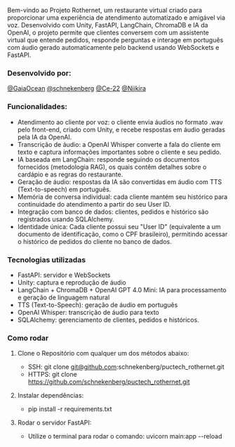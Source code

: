 Bem-vindo ao Projeto Rothernet, um restaurante virtual criado para proporcionar uma experiência de atendimento automatizado e amigável via voz. Desenvolvido com Unity, FastAPI, LangChain, ChromaDB e IA da OpenAI, o projeto permite que clientes conversem com um assistente virtual que entende pedidos, responde perguntas e interage em português com áudio gerado automaticamente pelo backend usando WebSockets e FastAPI.

### Desenvolvido por:

[@GaiaOcean](https://github.com/Gaiaocean) [@schnekenberg](https://github.com/schnekenberg) [@Ce-22](https://github.com/Ce-22) [@Niikira](https://github.com/Niikira) 



### Funcionalidades:

- Atendimento ao cliente por voz: o cliente envia áudios no formato .wav pelo front-end, criado com Unity, e recebe respostas em áudio geradas pela IA da OpenAI.
- Transcrição de áudio: a OpenAI Whisper converte a fala do cliente em texto e captura informações importantes sobre o cliente e seu pedido.
- IA baseada em LangChain: responde seguindo os documentos fornecidos (metodologia RAG), os quais contêm detalhes sobre o cardápio e as regras do restaurante.
- Geração de áudio: respostas da IA são convertidas em áudio com TTS (Text-to-speech) em português.
- Memória de conversa individual: cada cliente mantém seu histórico para continuidade do atendimento a partir do seu User ID.
- Integração com banco de dados: clientes, pedidos e histórico são registrados usando SQLAlchemy.
- Identidade única: Cada cliente possui seu "User ID" (equivalente a um documento de identificação, como o CPF brasileiro), permitindo acessar o histórico de pedidos do cliente no banco de dados.

### Tecnologias utilizadas

- FastAPI: servidor e WebSockets
- Unity: captura e reprodução de áudio
- LangChain + ChromaDB + OpenAI GPT 4.0 Mini: IA para processamento e geração de linguagem natural
- TTS (Text-to-Speech): geração de áudio em português
- OpenAI Whisper: transcrição de áudio para texto
- SQLAlchemy: gerenciamento de clientes, pedidos e históricos.

### Como rodar

1. Clone o Repositório com qualquer um dos métodos abaixo: 
   - SSH: git clone git@github.com:schnekenberg/puctech_rothernet.git
   - HTTPS: git clone https://github.com/schnekenberg/puctech_rothernet.git

2. Instalar dependências:
    - pip install -r requirements.txt

3. Rodar o servidor FastAPI:
    - Utilize o terminal para rodar o comando: uvicorn main:app --reload
